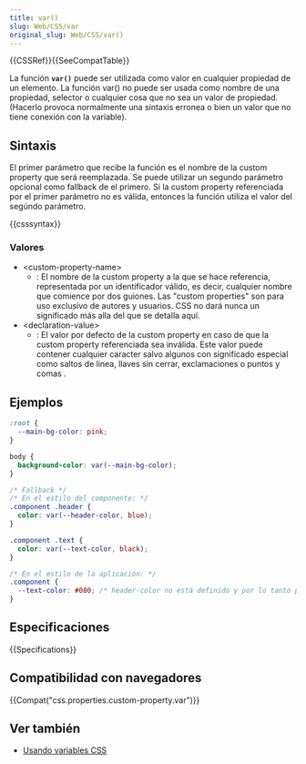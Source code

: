 ```yaml
---
title: var()
slug: Web/CSS/var
original_slug: Web/CSS/var()
---
```


{{CSSRef}}{{SeeCompatTable}}

La función **`var()`** puede ser utilizada como valor en cualquier propiedad de un elemento. La función var() no puede ser usada como nombre de una propiedad, selector o cualquier cosa que no sea un valor de propiedad. (Hacerlo provoca normalmente una sintaxis erronea o bien un valor que no tiene conexión con la variable).

## Sintaxis

El primer parámetro que recibe la función es el nombre de la custom property que será reemplazada. Se puede utilizar un segundo parámetro opcional como fallback de el primero. Si la custom property referenciada por el primer parámetro no es válida, entonces la función utiliza el valor del segúndo parámetro.

{{csssyntax}}

### Valores

- \<custom-property-name>
  - : El nombre de la custom property a la que se hace referencia, representada por un identificador válido, es decir, cualquier nombre que comience por dos guiones. Las "custom properties" son para uso exclusivo de autores y usuarios. CSS no dará nunca un significado más alla del que se detalla aquí.
- \<declaration-value>
  - : El valor por defecto de la custom property en caso de que la custom property referenciada sea inválida. Este valor puede contener cualquier caracter salvo algunos con significado especial como saltos de linea, llaves sin cerrar, exclamaciones o puntos y comas .

## Ejemplos

```css
:root {
  --main-bg-color: pink;
}

body {
  background-color: var(--main-bg-color);
}
```

```css
/* Fallback */
/* En el estilo del componente: */
.component .header {
  color: var(--header-color, blue);
}

.component .text {
  color: var(--text-color, black);
}

/* En el estilo de la aplicación: */
.component {
  --text-color: #080; /* header-color no está definido y por lo tanto permanece con el valor "blue" definido como fallback */
}
```

## Especificaciones

{{Specifications}}

## Compatibilidad con navegadores

{{Compat("css.properties.custom-property.var")}}

## Ver también

- [Usando variables CSS](/es/docs/Web/CSS/Using_CSS_variables)
